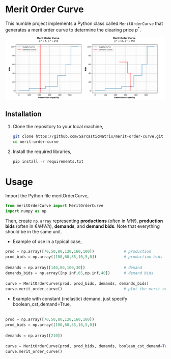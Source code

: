 # Merit Order Curve

This humble project implements a Python class called `MeritOrderCurve` that generates a merit order curve to determine the clearing price $p^*$.

<img src="Image.png" alt="image">

## Installation

1. Clone the repository to your local machine,
   ```bash
   git clone https://github.com/SarcasticMatrix/merit-order-curve.git
   cd merit-order-curve
   ```

2. Install the required libraries,
   ```bash
   pip install -r requirements.txt
   ```

# Usage

Import the Python file meritOrderCurve,
```python
from meritOrderCurve import MeritOrderCurve
import numpy as np
```
Then, create `np.array` representing **productions** (often in $MW$), **production bids** (often in $€/MWh$), **demands**, and **demand bids**. Note that everything should be in the same unit.

- Example of use in a typical case, 
```python
prod = np.array([70,50,80,120,160,100])             # production
prod_bids = np.array([100,60,35,10,5,0])            # production bids

demands = np.array([140,80,100,30])                 # demand
demands_bids = np.array([np.inf,65,np.inf,40])      # demand bids

curve = MeritOrderCurve(prod, prod_bids, demands, demands_bids)
curve.merit_order_curve()                           # plot the merit order curve
```

- Example with constant (inelastic) demand, just specify boolean_cst_demand=True,
```python

prod = np.array([70,50,80,120,160,100])
prod_bids = np.array([100,60,35,10,5,0])

demands = np.array([210])

curve = MeritOrderCurve(prod, prod_bids, demands, boolean_cst_demand=True)
curve.merit_order_curve()
```
